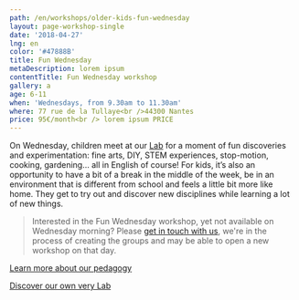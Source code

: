 ```yaml
---
path: /en/workshops/older-kids-fun-wednesday
layout: page-workshop-single
date: '2018-04-27'
lng: en
color: '#47888B'
title: Fun Wednesday
metaDescription: lorem ipsum
contentTitle: Fun Wednesday workshop
gallery: a
age: 6-11
when: 'Wednesdays, from 9.30am to 11.30am'
where: 77 rue de la Tullaye<br />44300 Nantes
price: 95€/month<br /> lorem ipsum PRICE
---
```

On Wednesday, children meet at our [Lab](https://www.google.fr/maps/place/77+Rue+de+la+Tullaye,+44300+Nantes/@47.2344978,-1.5400865,17z/data=!3m1!4b1!4m5!3m4!1s0x4805eef2f55178b9:0xb8d682b0e8e29b0e!8m2!3d47.2344978!4d-1.5378978) for a moment of fun discoveries and experimentation: fine arts, DIY, STEM experiences, stop-motion, cooking, gardening… all in English of course! For kids, it’s also an opportunity to have a bit of a break in the middle of the week, be in an environment that is different from school and feels a little bit more like home. They get to try out and discover new disciplines while learning a lot of new things.



> Interested in the Fun Wednesday workshop, yet not available on Wednesday morning? Please [get in touch with us](hello@lopenlab.com), we're in the process of creating the groups and may be able to open a new workshop on that day. 

[Learn more about our pedagogy](/en/pedagogy)

[Discover our own very Lab](https://llfk.netlify.com/en/workshops/)
